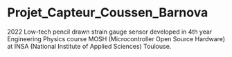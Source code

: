 # Projet_Capteur_Coussen_Barnova
 2022
 Low-tech pencil drawn strain gauge sensor developed in 4th year Engineering Physics course MOSH (Microcontroller Open Source Hardware) at INSA (National Institute of Applied Sciences) Toulouse.
